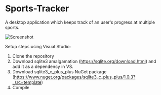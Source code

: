 # Sports-Tracker
A desktop application which keeps track of an user's progress at multiple sports.

![Screenshot](https://user-images.githubusercontent.com/60036554/91733598-6934de80-ebb2-11ea-98dc-c31db2e61420.png)

Setup steps using Visual Studio:
1. Clone the repository
2. Download sqlite3 amalgamation (https://sqlite.org/download.html) and add it as a dependency in VS.
3. Download sqlite3_c_plus_plus NuGet package (https://www.nuget.org/packages/sqlite3_c_plus_plus/1.0.3?_src=template)
4. Compile
